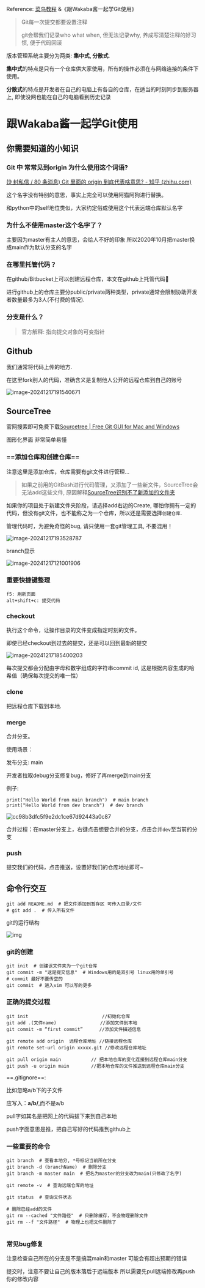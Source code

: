 Reference: [菜鸟教程](https://www.runoob.com/git/git-basic-operations.html) &《跟Wakaba酱一起学Git使用》

> Git每一次提交都要设置注释
>
> git会帮我们记录who what when, 但无法记录why, 养成写清楚注释的好习惯, 便于代码回滚



版本管理系统主要分为两类: **集中式, 分散式**.

**集中式**的特点是只有一个仓库供大家使用，所有的操作必须在与网络连接的条件下使用。

**分散式**的特点是开发者在自己的电脑上有各自的仓库，在适当的时刻同步到服务器上, 即使没网也能在自己的电脑看到历史记录





# 跟Wakaba酱一起学Git使用

## 你需要知道的小知识

### **Git 中 常常见到origin 为什么使用这个词语?**

[(9 封私信 / 80 条消息) Git 里面的 origin 到底代表啥意思? - 知乎 (zhihu.com)](https://www.zhihu.com/question/27712995)

这个名字没有特别的意思，事实上完全可以使用阿猫阿狗进行替换。

和python中的self地位类似，大家约定俗成使用这个代表远端仓库默认名字



### **为什么不使用master这个名字了？**

主要因为master有主人的意思，会给人不好的印象 所以2020年10月把master换成main作为默认分支的名字



### **在哪里托管代码？**

在github/Bitbucket上可以创建远程仓库，本文在github上托管代码:gem:

进行github上的仓库主要分public/private两种类型，private通常会限制协助开发者数量最多为3人(不付费的情况).



### 分支是什么？

> 官方解释: 指向提交对象的可变指针





## Github

我们通常将代码上传的地方.

在这里fork别人的代码，准确含义是复制他人公开的远程仓库到自己的账号

![image-20241217191540671](assets/image-20241217191540671.png)



## SourceTree

官网搜索即可免费下载[Sourcetree | Free Git GUI for Mac and Windows](https://www.sourcetreeapp.com/)

图形化界面 非常简单易懂

### ==**添加仓库和创建仓库**==

注意这里是添加仓库，仓库需要有git文件进行管理...

> 如果之前用的GitBash进行代码管理，又添加了一些新文件，SourceTree会无法add这些文件, 原因解释[SourceTree识别不了新添加的文件夹 ](https://blog.csdn.net/qq_37478078/article/details/89381809?spm=1001.2101.3001.6661.1&utm_medium=distribute.pc_relevant_t0.none-task-blog-2~default~BlogCommendFromBaidu~PaidSort-1-89381809-blog-87818783.235^v43^pc_blog_bottom_relevance_base5&depth_1-utm_source=distribute.pc_relevant_t0.none-task-blog-2~default~BlogCommendFromBaidu~PaidSort-1-89381809-blog-87818783.235^v43^pc_blog_bottom_relevance_base5&utm_relevant_index=1)

如果你的项目处于新建文件夹阶段，请选择add右边的Create, 哪怕你拥有一定的代码，但没有git文件，也不能称之为一个仓库，所以还是需要选择`创建仓库`.

管理代码时，为避免奇怪的bug, 请只使用一套git管理工具, 不要混用！

![image-20241217193528787](assets/image-20241217193528787.png)

branch显示

![image-20241217121001906](assets/image-20241217121001906.png)



### 重要快捷键整理

```
f5: 刷新页面
alt+shift+c: 提交代码
```



### checkout

执行这个命令，让操作目录的文件变成指定时刻的文件。

即使已经checkout到过去的提交，还是可以回到最新的提交

![image-20241217185400203](assets/image-20241217185400203.png)

每次提交都会分配由字母和数字组成的字符串commit id, 这是根据内容生成的哈希值（确保每次提交的唯一性）



### clone

把远程仓库下载到本地.



### merge

合并分支。

使用场景：

发布分支: main

开发者拉取debug分支修复bug，修好了再merge到main分支



例子:

```
print("Hello World from main branch")  # main branch
print("Hello World from dev branch")  # dev branch
```

![cc98b3dfc5f9e2dc1ce67d92443a0c87](assets/cc98b3dfc5f9e2dc1ce67d92443a0c87.png)

合并过程：在master分支上，右键点击想要合并的分支，点击合并`dev`至当前的分支



### push

提交我们的代码，点击推送，设置好我们的仓库地址即可~





## 命令行交互

```
git add README.md  # 把文件添加到暂存区 可传入目录/文件 
# git add .  # 传入所有文件
```



git的运行结构

![img](https://www.runoob.com/wp-content/uploads/2015/02/git-command.jpg)



### git的创建

```
git init  # 创建该文件夹为一个git仓库
git commit -m "这是提交信息"  # Windows用的是双引号 linux用的单引号
# commit 最好不要传空的
git commit  # 进入vim 可以写的更多

```



### 正确的提交过程

```
git init                           //初始化仓库
git add .(文件name)                //添加文件到本地 
git commit -m “first commit”      //添加文件描述信息

git remote add origin  远程仓库地址 //链接远程仓库 
git remote set-url origin xxxxx.git //修改远程仓库地址

git pull origin main           // 把本地仓库的变化连接到远程仓库main分支
git push -u origin main        //把本地仓库的文件推送到远程仓库main分支
```

==.gitignore==:

比如忽略a/b下的子文件

应写入：**a/b/**,而不是a/b



pull字如其名是把网上的代码拔下来到自己本地

push字面意思是推，把自己写好的代码推到github上



### 一些重要的命令

```
git branch  # 查看本地分, *号标记当前所在分支
git branch -d (branchName)  # 删除分支
git branch -m master main  # 把名为master的分支改为main(只修改了名字)

git remote -v  # 查询远端仓库的地址

git status  # 查询文件状态

# 删除已经add的文件
git rm --cached "文件路径"  # 只删除缓存，不会物理删除文件
git rm --f "文件路径"  # 物理上也把文件删除了


```





### 常见bug修复

注意检查自己所在的分支是不是搞混main和master 可能会有超出预期的错误



提交时，注意不要让自己的版本落后于远端版本 所以需要先pull远端修改再push你的修改内容
